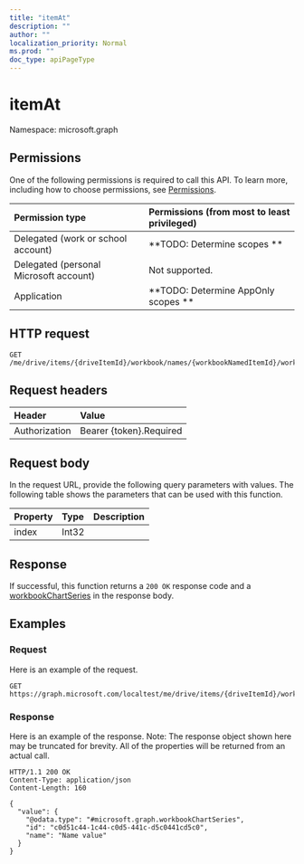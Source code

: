 ```yaml
---
title: "itemAt"
description: ""
author: ""
localization_priority: Normal
ms.prod: ""
doc_type: apiPageType
---
```


# itemAt

Namespace: microsoft.graph



## Permissions
One of the following permissions is required to call this API. To learn more, including how to choose permissions, see [Permissions](/concepts/permissions-reference.md).

|Permission type|Permissions (from most to least privileged)|
|:---|:---|
|Delegated (work or school account)|**TODO: Determine scopes **|
|Delegated (personal Microsoft account)|Not supported.|
|Application|**TODO: Determine AppOnly scopes **|

## HTTP request
<!-- {
  "blockType": "ignored"
}
-->
``` http
GET /me/drive/items/{driveItemId}/workbook/names/{workbookNamedItemId}/worksheet/charts/{workbookChartId}/series/itemAt
```

## Request headers
|Header|Value|
|:---|:---|
|Authorization|Bearer {token}.Required|

## Request body
In the request URL, provide the following query parameters with values.
The following table shows the parameters that can be used with this function.

|Property|Type|Description|
|:---|:---|:---|
|index|Int32||



## Response
If successful, this function returns a `200 OK` response code and a [workbookChartSeries](../resources/workbookchartseries.md) in the response body.

## Examples

### Request
Here is an example of the request.
<!-- {
  "blockType": "request",
  "name": "workbookchartseries_itemat"
}
-->
``` http
GET https://graph.microsoft.com/localtest/me/drive/items/{driveItemId}/workbook/names/{workbookNamedItemId}/worksheet/charts/{workbookChartId}/series/itemAt(index=5)
```

### Response
Here is an example of the response. Note: The response object shown here may be truncated for brevity. All of the properties will be returned from an actual call.
<!-- {
  "blockType": "response",
  "truncated": true,
  "@odata.type": "microsoft.graph.workbookchartseries"
}
-->
``` http
HTTP/1.1 200 OK
Content-Type: application/json
Content-Length: 160

{
  "value": {
    "@odata.type": "#microsoft.graph.workbookChartSeries",
    "id": "c0d51c44-1c44-c0d5-441c-d5c0441cd5c0",
    "name": "Name value"
  }
}
```

